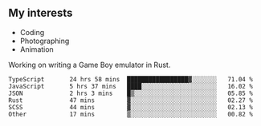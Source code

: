 ## My interests

- Coding
- Photographing
- Animation

Working on writing a Game Boy emulator in Rust.

<!--START_SECTION:waka-->

```text
TypeScript       24 hrs 58 mins  █████████████████▓░░░░░░░   71.04 %
JavaScript       5 hrs 37 mins   ████░░░░░░░░░░░░░░░░░░░░░   16.02 %
JSON             2 hrs 3 mins    █▒░░░░░░░░░░░░░░░░░░░░░░░   05.85 %
Rust             47 mins         ▓░░░░░░░░░░░░░░░░░░░░░░░░   02.27 %
SCSS             44 mins         ▓░░░░░░░░░░░░░░░░░░░░░░░░   02.13 %
Other            17 mins         ▒░░░░░░░░░░░░░░░░░░░░░░░░   00.82 %
```

<!--END_SECTION:waka-->
